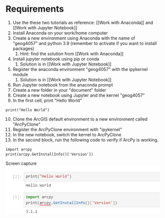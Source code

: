 # Requirements
1. Use the these two tutorials as reference: [[Work with Anaconda]] and [[Work with Jupyter Notebook]]
2. Install Anaconda on your work/home computer
3. Create a new environment using Anaconda with the name of "geog4057" and python 3.9 (remember to activate if you want to install packages) 
	1. Hint: find the solution from [[Work with Anaconda]] 
4. Install jupyter notebook using pip or conda 
	1. Solution is in  [[Work with Jupyter Notebook]]
5. Register the anaconda environment "geog4057" with the ipykernel module 
	1. Solution is in  [[Work with Jupyter Notebook]]
6. Run Jupyter notebook from the anaconda prompt 
7. Create a new folder in your "document" folder
8. Create a new notebook using Jupyter and the kernel "geog4057"
9. In the first cell, print "Hello World"

 ```
print("Hello World")
 ```

10. Clone the ArcGIS default environment to a new environment called "ArcPyClone"
11. Register the ArcPyClone environment with "ipykernel"
12. In the new notebook, switch the kernel to ArcPyClone
13. In the second block, run the following code to verify if ArcPy is working. 

```
import arcpy
print(arcpy.GetInstallInfo()['Version'])
```

Screen capture 
![](<Pasted image 20230905180829.png>)

